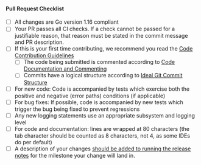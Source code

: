 #### Pull Request Checklist

- [ ] All changes are Go version 1.16 compliant
- [ ] Your PR passes all CI checks. If a check cannot be passed for a justifiable reason, that reason must be stated in the commit message and PR description.
- [ ] If this is your first time contributing, we recommend you read the [Code Contribution Guidelines](https://github.com/brronsuite/broln/blob/master/docs/code_contribution_guidelines.md)
   - [ ] The code being submitted is commented according to [Code Documentation and Commenting](https://github.com/brronsuite/broln/blob/master/docs/code_contribution_guidelines.md#CodeDocumentation)
   - [ ] Commits have a logical structure according to [Ideal Git Commit Structure](https://github.com/brronsuite/broln/blob/master/docs/code_contribution_guidelines.md#IdealGitCommitStructure)
- [ ] For new code: Code is accompanied by tests which exercise both the positive and negative (error paths) conditions (if applicable)
- [ ] For bug fixes: If possible, code is accompanied by new tests which trigger the bug being fixed to prevent regressions
- [ ] Any new logging statements use an appropriate subsystem and logging level
- [ ] For code and documentation: lines are wrapped at 80 characters (the tab character should be counted as 8 characters, not 4, as some IDEs do per default)
- [ ] A description of your changes [should be added to running the release notes](https://github.com/brronsuite/broln/tree/master/docs/release-notes) for the milestone your change will land in.
